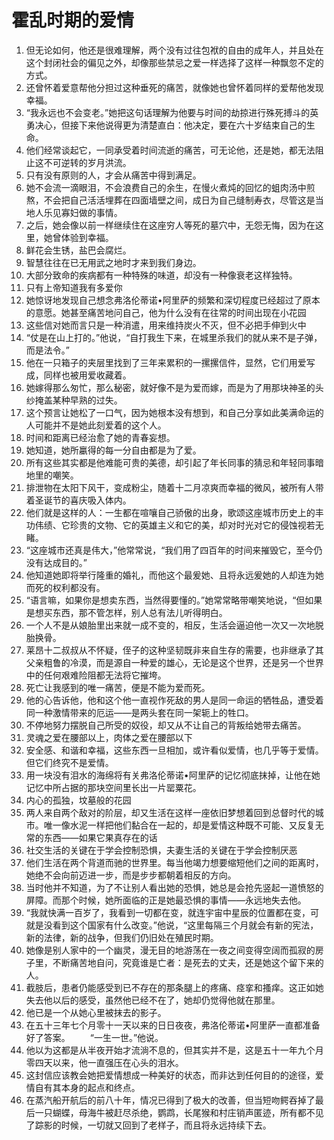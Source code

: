 # 霍乱时期的爱情

1. 但无论如何，他还是很难理解，两个没有过往包袱的自由的成年人，并且处在这个封闭社会的偏见之外，却像那些禁忌之爱一样选择了这样一种飘忽不定的方式。
2. 还曾怀着爱意帮他分担过这种垂死的痛苦，就像她也曾怀着同样的爱帮他发现幸福。
3. “我永远也不会变老。”她把这句话理解为他要与时间的劫掠进行殊死搏斗的英勇决心，但接下来他说得更为清楚直白：他决定，要在六十岁结束自己的生命。
4. 他们经常谈起它，一同承受着时间流逝的痛苦，可无论他，还是她，都无法阻止这不可逆转的岁月洪流。
5. 只有没有原则的人，才会从痛苦中得到满足。
6. 她不会流一滴眼泪，不会浪费自己的余生，在慢火煮炖的回忆的蛆肉汤中煎熬，不会把自己活活埋葬在四面墙壁之间，成日为自己缝制寿衣，尽管这是当地人乐见寡妇做的事情。
7. 之后，她会像以前一样继续住在这座穷人等死的墓穴中，无怨无悔，因为在这里，她曾体验到幸福。
8. 鲜花会生锈，盐巴会腐烂。
9. 智慧往往在已无用武之地时才来到我们身边。
10. 大部分致命的疾病都有一种特殊的味道，却没有一种像衰老这样独特。
11. 只有上帝知道我有多爱你
12. 她惊讶地发现自己想念弗洛伦蒂诺•阿里萨的频繁和深切程度已经超过了原本的意愿。她甚至痛苦地问自己，他为什么没有在往常的时间出现在小花园
13. 这些信对她而言只是一种消遣，用来维持炭火不灭，但不必把手伸到火中
14. “仗是在山上打的。”他说，“自打我生下来，在城里杀我们的就从来不是子弹，而是法令。”
15. 他在一只箱子的夹层里找到了三年来累积的一摞摞信件，显然，它们用爱写成，同样也被用爱收藏着。
16. 她嫁得那么匆忙，那么秘密，就好像不是为爱而嫁，而是为了用那块神圣的头纱掩盖某种早熟的过失。
17. 这个预言让她松了一口气，因为她根本没有想到，和自己分享如此美满命运的人可能并不是她此刻爱着的这个人。
18. 时间和距离已经治愈了她的青春妄想。
19. 她知道，她所臝得的每一分自由都是为了爱。
20. 所有这些其实都是他难能可贵的美德，却引起了年长同事的猜忌和年轻同事暗地里的嘲笑。
21. 排泄物在太阳下风干，变成粉尘，随着十二月凉爽而幸福的微风，被所有人带着圣诞节的喜庆吸入体内。
22. 他们就是这样的人：一生都在喧嚷自己骄傲的出身，歌颂这座城市历史上的丰功伟绩、它珍贵的文物、它的英雄主义和它的美，却对时光对它的侵蚀视若无睹。
23. “这座城市还真是伟大，”他常常说，“我们用了四百年的时间来摧毁它，至今仍没有达成目的。”
24. 他知道她即将举行隆重的婚礼，而他这个最爰她、且将永远爰她的人却连为她而死的权利都没有。
25. “语言嘛，如果你是想卖东西，当然得要懂的。”她常常略带嘲笑地说，“但如果是想买东西，那不管怎样，别人总有法儿听得明白。
26. 一个人不是从娘胎里出来就一成不变的，相反，生活会逼迫他一次又一次地脱胎换骨。
27. 莱昂十二叔叔从不怀疑，侄子的这种坚韧既非来自生存的需要，也非继承了其父亲粗鲁的冷漠，而是源自一种爱的雄心，无论是这个世界，还是另一个世界中的任何艰难险阻都无法将它摧垮。
28. 死亡让我感到的唯一痛苦，便是不能为爱而死。
29. 他的心告诉他，他和这个他一直视作死敌的男人是同一命运的牺牲品，遭受着同一种激情带来的厄运——是两头套在同一架轭上的牲口。
30. 不停地努力摆脱自己所受的奴役，却又从不让自己的背叛给她带去痛苦。
31. 灵魂之爱在腰部以上，肉体之爱在腰部以下
32. 安全感、和谐和幸福，这些东西一旦相加，或许看似爱情，也几乎等于爱情。但它们终究不是爱情。
33. 用一块没有泪水的海绵将有关弗洛伦蒂诺•阿里萨的记忆彻底抹掉，让他在她记忆中所占据的那块空间里长出一片罂粟花。
34. 内心的孤独，坟墓般的花园
35. 两人来自两个敌对的阶层，却又生活在这样一座依旧梦想着回到总督时代的城市。唯一像水泥一样把他们黏合在一起的，却是爱情这种既不可能、又反复无常的东西——如果它果真存在的话
36. 社交生活的关键在于学会控制恐惧，夫妻生活的关键在于学会控制厌恶
37. 他们生活在两个背道而驰的世界里。每当他竭力想要缩短他们之间的距离时，她绝不会向前迈进一步，而是步步都朝着相反的方向。
38. 当时他并不知道，为了不让别人看出她的恐惧，她总是会抢先竖起一道愤怒的屏障。而那个时候，她所面临的正是她最恐惧的事情——永远地失去他。
39. “我就快满一百岁了，我看到一切都在变，就连宇宙中星辰的位置都在变，可就是没看到这个国家有什么改变。”他说，“这里每隔三个月就会有新的宪法，新的法律，新的战争，但我们仍旧处在殖民时期。
40. 她像是别人家中的一个幽灵，漫无目的地游荡在一夜之间变得空阔而孤寂的房子里，不断痛苦地自问，究竟谁是亡者：是死去的丈夫，还是她这个留下来的人。
41. 截肢后，患者仍能感受到已不存在的那条腿上的疼痛、痉挛和搔痒。这正如她失去他以后的感受，虽然他已经不在了，她却仍觉得他就在那里。
42. 他已是一个从她心里被抹去的影子。
43. 在五十三年七个月零十一天以来的日日夜夜，弗洛伦蒂诺•阿里萨一直都准备好了答案。 　　“一生一世。”他说。
44. 他以为这都是从半夜开始才流淌不息的，但其实并不是，这是五十一年九个月零四天以来，他一直强压在心头的泪水。
45. 这封信应该教会她把爱情想成一种美好的状态，而非达到任何目的的途径，爱情自有其本身的起点和终点。
46. 在蒸汽船开航后的前八十年，情况已得到了极大的改善，但当短吻鳄吞掉了最后一只蝴蝶，母海牛被赶尽杀绝，鹦鹉，长尾猴和村庄销声匿迹，所有都不见了踪影的时候，一切就又回到了老样子，而且将永远持续下去。
